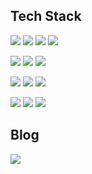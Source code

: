 Tech Stack
-----------------
<img src="https://img.shields.io/badge/C-00D8FF?style=flat-square&logo=C&logoColor=white" /> <img src="https://img.shields.io/badge/C++-5CD1E5?style=flat-square&logo=C%2B%2B&logoColor=white" /> <img src="https://img.shields.io/badge/Java-5F00FF?style=flat-square&logo=Java&logoColor=white" /> <img src="https://img.shields.io/badge/Python-A566FF?style=flat-square&logo=Python&logoColor=white" />

<img src="https://img.shields.io/badge/HTML5-E34F26?style=flat-square&logo=HTML5&logoColor=white" /> <img src="https://img.shields.io/badge/CSS3-0054FF?style=flat-square&logo=CSS3&logoColor=white" /> <img src="https://img.shields.io/badge/JavaScript-FFE400?style=flat-square&logo=JavaScript&logoColor=black" />

<img src="https://img.shields.io/badge/Android-9FC93C?style=flat-square&logo=Android&logoColor=white" /> <img src="https://img.shields.io/badge/Arduino-3DB7CC?style=flat-square&logo=Arduino&logoColor=white" /> <img src="https://img.shields.io/badge/Raspberry Pi-F361A6?style=flat-square&logo=Raspberry Pi&logoColor=white" />

<img src="https://img.shields.io/badge/MySQL-3DB7CC?style=flat-square&logo=MySQL&logoColor=white" /> <img src="https://img.shields.io/badge/PHP-99004C?style=flat-square&logo=PHP&logoColor=white" /> <img src="https://img.shields.io/badge/TensorFlow-E5D85C?style=flat-square&logo=TensorFlow&logoColor=white" />

Blog
--------------
<a href="https://sooiing.tistory.com/"><img src="https://img.shields.io/badge/Blog-47C83E?style=flat-square&logo=Vimeo&logoColor=white&link=https://sooiing.tistory.com/"/></a>
